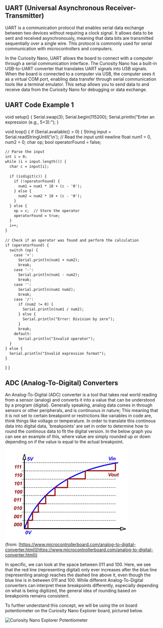 ## UART (Universal Asynchronous Receiver-Transmitter)

UART is a communication protocol that enables serial data exchange between two devices without requiring a clock signal. It allows data to be sent and received asynchronously, meaning that data bits are transmitted sequentially over a single wire. This protocol is commonly used for serial communication with microcontrollers and computers.

In the Curiosity Nano, UART allows the board to connect with a computer through a serial communication interface. The Curiosity Nano has a built-in USB-to-UART converter that translates UART signals into USB signals. When the board is connected to a computer via USB, the computer sees it as a virtual COM port, enabling data transfer through serial communication tools like a terminal emulator. This setup allows you to send data to and receive data from the Curiosity Nano for debugging or data exchange.

## UART Code Example 1

void setup() { 
  Serial.swap(3);
  Serial.begin(115200);
  Serial.println("Enter an expression (e.g., 5+3):");
}

void loop() {
  if (Serial.available() > 0) {
    String input = Serial.readStringUntil('\n');  // Read the input until newline
    float num1 = 0, num2 = 0;
    char op;
    bool operatorFound = false;

    // Parse the input
    int i = 0;
    while (i < input.length()) {
      char c = input[i];

      if (isdigit(c)) {
        if (!operatorFound) {
          num1 = num1 * 10 + (c - '0');
        } else {
          num2 = num2 * 10 + (c - '0');
        }
      } else {
        op = c;  // Store the operator
        operatorFound = true;
      }
      i++;
    }

    // Check if an operator was found and perform the calculation
    if (operatorFound) {
      switch (op) {
        case '+':
          Serial.println(num1 + num2);
          break;
        case '-':
          Serial.println(num1 - num2);
          break;
        case '':
          Serial.println(num1 num2);
          break;
        case '/':
          if (num2 != 0) {
            Serial.println(num1 / num2);
          } else {
            Serial.println("Error: Division by zero");
          }
          break;
        default:
          Serial.println("Invalid operator");
      }
    } else {
      Serial.println("Invalid expression format");
    }
  }
}

## ADC (Analog-To-Digital) Converters

An Analog-To-Digital (ADC) converter is a tool that takes real world reading from a sensor (analog) and converts it into a value that can be understood by a program (digital). 
Generally speaking, analog data comes in through sensors or other peripherals, and is continuous in nature; This meaning that it is not set to certain breakpoint or restrictions like variables in code are, think things like voltage or temperature. In order to translate this continous data into digital data, 'breakpoints' are set in order to determine how to round the continous data to fit the digital version. In the below graph you can see an example of this, where value are simply rounded up or down depending on if the value is equal to the actual breakpoint. 

![ADC example graph](./Images/ADC.jpg)  
(from: [https://www.microcontrollerboard.com/analog-to-digital-converter.html](https://www.microcontrollerboard.com/analog-to-digital-converter.html))

In specific, we can look at the space between 011 and 100. Here, we see that the red line (representing digital) only ever increases after the blue line (representing analog) reaches the dashed line above it, even though the blue line is in between 011 and 100. While different Analog-To-Digital converters can interpret these breakpoints differently, especially depending on what is being digitized, the general idea of rounding based on breakpoints remains consistent. 

To further understand this concept, we will be using the on board potentiometer on the Curiosity Nano Explorer board, pictured below. 

![Curiosity Nano Explorer Potentiometer](./Images/Potentiometer.jpg)


